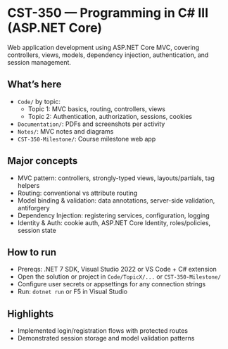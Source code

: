 # CST-350 — Programming in C# III (ASP.NET Core)

Web application development using ASP.NET Core MVC, covering controllers, views, models, dependency injection, authentication, and session management.

## What’s here
- `Code/` by topic:
  - Topic 1: MVC basics, routing, controllers, views
  - Topic 2: Authentication, authorization, sessions, cookies
- `Documentation/`: PDFs and screenshots per activity
- `Notes/`: MVC notes and diagrams
- `CST-350-Milestone/`: Course milestone web app

## Major concepts
- MVC pattern: controllers, strongly-typed views, layouts/partials, tag helpers
- Routing: conventional vs attribute routing
- Model binding & validation: data annotations, server-side validation, antiforgery
- Dependency Injection: registering services, configuration, logging
- Identity & Auth: cookie auth, ASP.NET Core Identity, roles/policies, session state

## How to run
- Prereqs: .NET 7 SDK, Visual Studio 2022 or VS Code + C# extension
- Open the solution or project in `Code/TopicX/...` or `CST-350-Milestone/`
- Configure user secrets or appsettings for any connection strings
- Run: `dotnet run` or F5 in Visual Studio

## Highlights
- Implemented login/registration flows with protected routes
- Demonstrated session storage and model validation patterns


